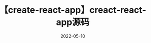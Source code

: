 ---
id: react-create-react-app-source-code
slug: /react-create-react-app-source-code
title: 【create-react-app】creact-react-app源码
date: 2022-05-10
---